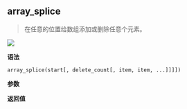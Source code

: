 ## array_splice

> 在任意的位置给数组添加或删除任意个元素。

![](https://img.shields.io/badge/-Array-blue)

**语法**

`array_splice(start[, delete_count[, item, item, ...]]]])`

**参数**

**返回值**
